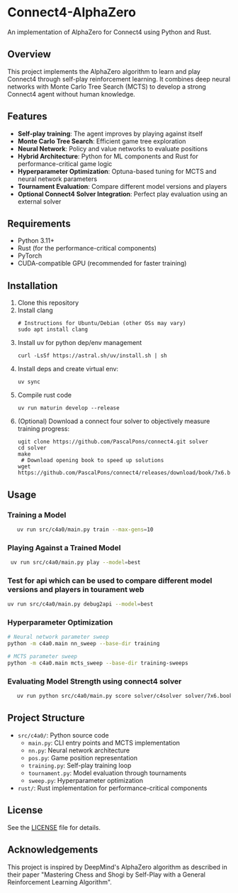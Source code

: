 # Connect4-AlphaZero

An implementation of AlphaZero for Connect4 using Python and Rust.

## Overview

This project implements the AlphaZero algorithm to learn and play Connect4 through self-play reinforcement learning. It combines deep neural networks with Monte Carlo Tree Search (MCTS) to develop a strong Connect4 agent without human knowledge.

## Features

- **Self-play training**: The agent improves by playing against itself
- **Monte Carlo Tree Search**: Efficient game tree exploration
- **Neural Network**: Policy and value networks to evaluate positions
- **Hybrid Architecture**: Python for ML components and Rust for performance-critical game logic
- **Hyperparameter Optimization**: Optuna-based tuning for MCTS and neural network parameters
- **Tournament Evaluation**: Compare different model versions and players
- **Optional Connect4 Solver Integration**: Perfect play evaluation using an external solver

## Requirements

- Python 3.11+
- Rust (for the performance-critical components)
- PyTorch
- CUDA-compatible GPU (recommended for faster training)

## Installation

1. Clone this repository
2. Install clang
   ```
   # Instructions for Ubuntu/Debian (other OSs may vary)
   sudo apt install clang
   ```
3. Install uv for python dep/env management
   ```
   curl -LsSf https://astral.sh/uv/install.sh | sh
   ```
4. Install deps and create virtual env:
   ```
   uv sync
   ```
5. Compile rust code
   ```
   uv run maturin develop --release
   ```
6. (Optional) Download a connect four solver to objectively measure training progress:
   ```
   ugit clone https://github.com/PascalPons/connect4.git solver
   cd solver
   make
    # Download opening book to speed up solutions
   wget https://github.com/PascalPons/connect4/releases/download/book/7x6.book
   ```

## Usage

### Training a Model

```bash
   uv run src/c4a0/main.py train --max-gens=10
```

### Playing Against a Trained Model

```bash
 uv run src/c4a0/main.py play --model=best
```

### Test for api which can be used to compare different model versions and players in tourament web

```bash
uv run src/c4a0/main.py debug2api --model=best
```

### Hyperparameter Optimization

```bash
# Neural network parameter sweep
python -m c4a0.main nn_sweep --base-dir training

# MCTS parameter sweep
python -m c4a0.main mcts_sweep --base-dir training-sweeps
```

### Evaluating Model Strength using connect4 solver

```bash
   uv run python src/c4a0/main.py score solver/c4solver solver/7x6.book
```

## Project Structure

- `src/c4a0/`: Python source code
  - `main.py`: CLI entry points and MCTS implementation
  - `nn.py`: Neural network architecture
  - `pos.py`: Game position representation
  - `training.py`: Self-play training loop
  - `tournament.py`: Model evaluation through tournaments
  - `sweep.py`: Hyperparameter optimization
- `rust/`: Rust implementation for performance-critical components

## License

See the [LICENSE](LICENSE) file for details.

## Acknowledgements

This project is inspired by DeepMind's AlphaZero algorithm as described in their paper "Mastering Chess and Shogi by Self-Play with a General Reinforcement Learning Algorithm".
